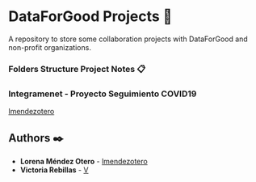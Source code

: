 # DataForGood Projects 🚀
A repository to store some collaboration projects with DataForGood and non-profit organizations.


### Folders Structure Project Notes 📋


### Integramenet - Proyecto Seguimiento COVID19
[lmendezotero](https://onedrive.live.com/redir?resid=ED1967779D009305%21262&page=Edit&wd=target%28Introducci%C3%B3n.one%7C%2FDescripci%C3%B3n%20%20Objetivos%7Cc647c425-6f6f-4782-a5f0-bf680a4c38d2%2F%29) 


## Authors ✒️

* **Lorena Méndez Otero** - [lmendezotero](https://github.com/lmendezotero) 
* **Victoria Rebillas** - [V](https://github.com/) 
